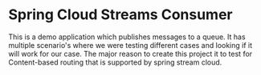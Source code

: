 # Spring Cloud Streams Consumer

This is a demo application which publishes messages to a queue. It has multiple scenario's where we were testing different cases and looking if it will work for our case.
The major reason to create this project it to test for Content-based routing that is supported by spring stream cloud.


